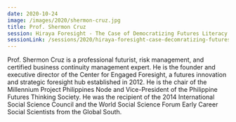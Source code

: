 ```yaml
---
date: 2020-10-24
image: /images/2020/shermon-cruz.jpg
title: Prof. Shermon Cruz
session: Hiraya Foresight - The Case of Democratizing Futures Literacy in the Philippines
sessionLink: /sessions/2020/hiraya-foresight-case-decomratizing-futures-literacy-in-philippines/
---
```


Prof. Shermon Cruz is a professional futurist, risk management, and certified business continuity management expert. He is the founder and executive director of the Center for Engaged Foresight, a futures innovation and strategic foresight hub established in 2012. He is the chair of the Millennium Project Philippines Node and Vice-President of the Philippine Futures Thinking Society. He was the recipient of the 2014 International Social Science Council and the World Social Science Forum Early Career Social Scientists from the Global South. 
